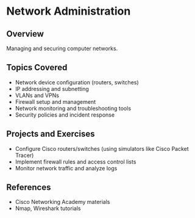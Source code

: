 # Network Administration

## Overview
Managing and securing computer networks.

## Topics Covered
- Network device configuration (routers, switches)
- IP addressing and subnetting
- VLANs and VPNs
- Firewall setup and management
- Network monitoring and troubleshooting tools
- Security policies and incident response

## Projects and Exercises
- Configure Cisco routers/switches (using simulators like Cisco Packet Tracer)
- Implement firewall rules and access control lists
- Monitor network traffic and analyze logs

## References
- Cisco Networking Academy materials
- Nmap, Wireshark tutorials

